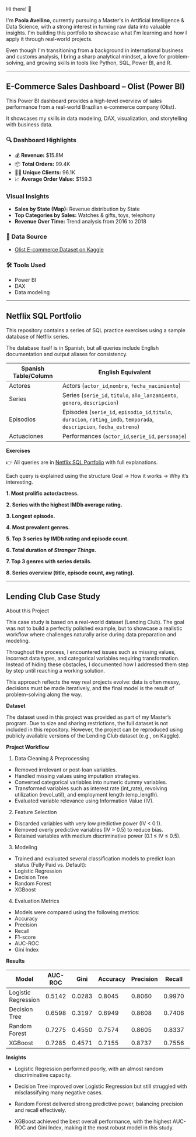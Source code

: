 Hi there! 👋 

I'm **Paola Avellino**, currently pursuing a Master's in Artificial Intelligence & Data Science, with a strong interest in turning raw data into valuable insights. I'm building this portfolio to showcase what I'm learning and how I apply it through real-world projects.

Even though I'm transitioning from a background in international business and customs analysis, I bring a sharp analytical mindset, a love for problem-solving, and growing skills in tools like Python, SQL, Power BI, and R.

---

## E-Commerce Sales Dashboard – Olist (Power BI)

This Power BI dashboard provides a high-level overview of sales performance from a real-world Brazilian e-commerce company (Olist). 

It showcases my skills in data modeling, DAX, visualization, and storytelling with business data.

### 🔍 Dashboard Highlights

- 💰 **Revenue:** $15.8M  
- 📦 **Total Orders:** 99.4K  
- 🧑‍💼 **Unique Clients:** 96.1K  
- 📈 **Average Order Value:** $159.3

### Visual Insights

- **Sales by State (Map):** Revenue distribution by State
- **Top Categories by Sales:** Watches & gifts, toys, telephony  
- **Revenue Over Time:** Trend analysis from 2016 to 2018

### 📁 Data Source
- [Olist E-commerce Dataset on Kaggle](https://www.kaggle.com/datasets/olistbr/brazilian-ecommerce)

### 🛠️ Tools Used
- Power BI
- DAX 
- Data modeling

---

## Netflix SQL Portfolio

This repository contains a series of SQL practice exercises using a sample database of Netflix series.

The database itself is in Spanish, but all queries include English documentation and output aliases for consistency.


| Spanish Table/Column | English Equivalent                                         |
| -------------------- | ---------------------------------------------------------- |
| Actores              | Actors (`actor_id`,`nombre`, `fecha_nacimiento`)                              |
| Series               | Series (`serie_id`, `titulo`, `año_lanzamiento`, `genero`, `descripcion`) |
| Episodios            | Episodes (`serie_id`, `episodio_id`,`titulo`, `duracion`, `rating_imdb`, `temporada`, `descripcion`, `fecha_estreno`)        |
| Actuaciones          | Performances (`actor_id`,`serie_id`, `personaje`)              |

**Exercises**

👉 All queries are in [Netflix SQL Portfolio](https://github.com/PaolaAvellino/data-analytics-portfolio/blob/main/Netflix%20SQL%20Portfolio.sql) with full explanations.  

Each query is explained using the structure Goal → How it works → Why it’s interesting.

**1. Most prolific actor/actress.**

**2. Series with the highest IMDb average rating.**

**3. Longest episode.**

**4. Most prevalent genres.**

**5. Top 3 series by IMDb rating and episode count.**

**6. Total duration of *Stranger Things*.**

**7. Top 3 genres with series details.**

**8. Series overview (title, episode count, avg rating).**

---

## Lending Club Case Study

About this Project

This case study is based on a real-world dataset (Lending Club). The goal was not to build a perfectly polished example, but to showcase a realistic workflow where challenges naturally arise during data preparation and modeling.

Throughout the process, I encountered issues such as missing values, incorrect data types, and categorical variables requiring transformation. Instead of hiding these obstacles, I documented how I addressed them step by step until reaching a working solution.

This approach reflects the way real projects evolve: data is often messy, decisions must be made iteratively, and the final model is the result of problem-solving along the way.

**Dataset** 

The dataset used in this project was provided as part of my Master’s program.
Due to size and sharing restrictions, the full dataset is not included in this repository.
However, the project can be reproduced using publicly available versions of the Lending Club dataset (e.g., on Kaggle).

**Project Workflow** 

1. Data Cleaning & Preprocessing
   
- Removed irrelevant or post-loan variables.
- Handled missing values using imputation strategies.
- Converted categorical variables into numeric dummy variables.
- Transformed variables such as interest rate (int_rate), revolving utilization (revol_util), and employment length (emp_length).
- Evaluated variable relevance using Information Value (IV).

2. Feature Selection

- Discarded variables with very low predictive power (IV < 0.1).
- Removed overly predictive variables (IV > 0.5) to reduce bias.
- Retained variables with medium discriminative power (0.1 ≤ IV ≤ 0.5).

3. Modeling
   
- Trained and evaluated several classification models to predict loan status (Fully Paid vs. Default):
- Logistic Regression
- Decision Tree
- Random Forest
- XGBoost

4. Evaluation Metrics

- Models were compared using the following metrics:
- Accuracy
- Precision
- Recall
- F1-score
- AUC-ROC
- Gini Index
  
**Results**

| Model               | AUC-ROC | Gini  | Accuracy | Precision | Recall | F1-score |
|----------------------|---------|-------|----------|-----------|--------|----------|
| Logistic Regression  | 0.5142  | 0.0283| 0.8045   | 0.8060    | 0.9970 | 0.8914   |
| Decision Tree        | 0.6598  | 0.3197| 0.6949   | 0.8608    | 0.7406 | 0.7961   |
| Random Forest        | 0.7275  | 0.4550| 0.7574   | 0.8605    | 0.8337 | 0.8469   |
| XGBoost              | 0.7285  | 0.4571| 0.7155   | 0.8737    | 0.7556 | 0.8104   |


**Insights**

- Logistic Regression performed poorly, with an almost random discriminative capacity.

- Decision Tree improved over Logistic Regression but still struggled with misclassifying many negative cases.

- Random Forest delivered strong predictive power, balancing precision and recall effectively.

- XGBoost achieved the best overall performance, with the highest AUC-ROC and Gini Index, making it the most robust model in this study.



